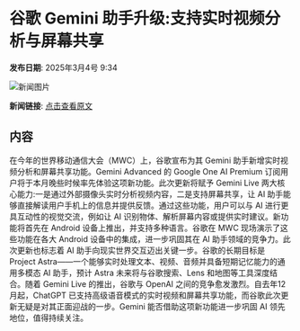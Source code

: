 # 谷歌 Gemini 助手升级:支持实时视频分析与屏幕共享

**发布日期**: 2025年3月4号 9:34

![新闻图片](https://pic.chinaz.com/picmap/202312070835429226_0.jpg)

**新闻链接**: [点击查看原文](https://www.aibase.com/zh/news/15904)

## 内容

在今年的世界移动通信大会（MWC）上，谷歌宣布为其 Gemini 助手新增实时视频分析和屏幕共享功能。Gemini Advanced 的 Google One AI Premium 订阅用户将于本月晚些时候率先体验这项新功能。此次更新将赋予 Gemini Live 两大核心能力:一是通过外部摄像头实时分析视频内容，二是支持屏幕共享，让 AI 助手能够直接解读用户手机上的信息并提供反馈。通过这些功能，用户可以与 AI 进行更具互动性的视觉交流，例如让 AI 识别物体、解析屏幕内容或提供实时建议。新功能将首先在 Android 设备上推出，并支持多种语言。谷歌在 MWC 现场演示了这些功能在各大 Android 设备中的集成，进一步巩固其在 AI 助手领域的竞争力。此次更新也标志着 AI 助手向现实世界交互迈出关键一步。谷歌的长期目标是 Project Astra——一个能够实时处理文本、视频、音频并具备短期记忆能力的通用多模态 AI 助手，预计 Astra 未来将与谷歌搜索、Lens 和地图等工具深度结合。随着 Gemini Live 的推出，谷歌与 OpenAI 之间的竞争愈发激烈。自去年12月起，ChatGPT 已支持高级语音模式的实时视频和屏幕共享功能，而谷歌此次更新无疑是对其正面迎战的一步。Gemini 能否借助这项新功能进一步巩固 AI 领先地位，值得持续关注。
